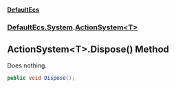#### [DefaultEcs](./index.md 'index')
### [DefaultEcs.System](./DefaultEcs-System.md 'DefaultEcs.System').[ActionSystem&lt;T&gt;](./DefaultEcs-System-ActionSystem-T-.md 'DefaultEcs.System.ActionSystem&lt;T&gt;')
## ActionSystem&lt;T&gt;.Dispose() Method
Does nothing.  
```csharp
public void Dispose();
```
